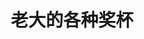 ---
layout: post
category: ebay_photo
album: ebay
title: 老大的各种奖杯
message: 老大的各种奖杯！预计不少羽毛球的
smallImage: /images/ebay/17small.jpg
largeImage: /images/ebay/17large.jpg
---
